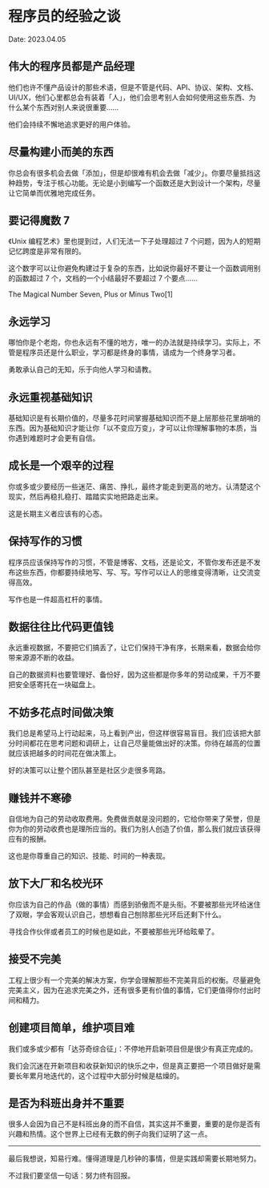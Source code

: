 # 程序员的经验之谈

Date: 2023.04.05

## 伟大的程序员都是产品经理

他们也许不懂产品设计的那些术语，但是不管是代码、API、协议、架构、文档、UI/UX，他们心里都总会有装着「人」，他们会思考别人会如何使用这些东西、为什么某个东西对别人来说很重要……

他们会持续不懈地追求更好的用户体验。

## 尽量构建小而美的东西

你总会有很多机会去做「添加」，但是却很难有机会去做「减少」。你要尽量抵挡这种趋势，专注于核心功能。无论是小到编写一个函数还是大到设计一个架构，尽量让它简单而优雅地完成任务。

## 要记得魔数 7

《Unix 编程艺术》里也提到过，人们无法一下子处理超过 7 个问题，因为人的短期记忆跨度是非常有限的。

这个数字可以让你避免构建过于复杂的东西，比如说你最好不要让一个函数调用别的函数超过 7 个，文档的一个小结最好不要超过 7 个要点……

The Magical Number Seven, Plus or Minus Two[1]

## 永远学习

哪怕你是个老炮，你也永远有不懂的地方，唯一的办法就是持续学习。实际上，不管是程序员还是什么职业，学习都是终身的事情，请成为一个终身学习者。

勇敢承认自己的无知，乐于向他人学习和请教。

## 永远重视基础知识

基础知识是有长期价值的，尽量多花时间掌握基础知识而不是上层那些花里胡哨的东西。因为基础知识才能让你「以不变应万变」，才可以让你理解事物的本质，当你遇到难题时才会更有自信。

## 成长是一个艰辛的过程

你或多或少要经历一些迷茫、痛苦、挣扎，最终才能走到更高的地方。认清楚这个现实，然后再稳扎稳打、踏踏实实地把路走出来。

这是长期主义者应该有的心态。

## 保持写作的习惯

程序员应该保持写作的习惯，不管是博客、文档，还是论文，不管你发布还是不发布这些东西，你都要持续地写、写、写。写作可以让人的思维变得清晰，让交流变得高效。

写作也是一件超高杠杆的事情。

## 数据往往比代码更值钱

永远重视数据，不要把它们搞丢了，让它们保持干净有序，长期来看，数据会给你带来源源不断的收益。

自己的数据资料也要管理好、备份好，因为这些都是你多年的劳动成果，千万不要把安全感寄托在一块磁盘上。

## 不妨多花点时间做决策

我们总是希望马上行动起来，马上看到产出，但这样很容易盲目。我们应该把大部分时间都花在思考问题和调研上，让自己尽量能做出好的决策。你待在越高的位置就应该把越多的时间花在做决策上。

好的决策可以让整个团队甚至是社区少走很多弯路。

## 赚钱并不寒碜

自信地为自己的劳动收取费用。免费做贡献是没问题的，它给你带来了荣誉，但是你为你的劳动收费也是理所应当的。我们为别人创造了价值，那么我们就应该获得应有的报酬。

这也是你尊重自己的知识、技能、时间的一种表现。

## 放下大厂和名校光环

你应该为自己的作品（做的事情）而感到骄傲而不是头衔。不要被那些光环给迷住了双眼，学会客观认识自己，想想看自己刨除那些光环后还剩下什么。

寻找合作伙伴或者员工的时候也是如此，不要被那些光环给眩晕了。

## 接受不完美

工程上很少有一个完美的解决方案，你学会理解那些不完美背后的权衡。尽量避免完美主义，因为在追求完美之外，还有很多更有价值的事情，它们更值得你付出时间和精力。

## 创建项目简单，维护项目难

我们或多或少都有「达芬奇综合征」：不停地开启新项目但是很少有真正完成的。

我们会沉迷在开新项目和收获新知识的快乐之中，但是真正要把一个项目做好是需要长年累月地迭代的，这个过程中大部分时候是枯燥的。

## 是否为科班出身并不重要

很多人会因为自己不是科班出身的而不自信，其实这并不重要，重要的是你是否有兴趣和热情。这个世界上已经有无数的例子向我们证明了这一点。

---

最后我想说，知易行难。懂得道理是几秒钟的事情，但是实践却需要长期地努力。

不过我们要坚信一句话：努力终有回报。
